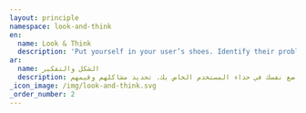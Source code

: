 ```yaml
---
layout: principle
namespace: look-and-think
en:
  name: Look & Think
  description: 'Put yourself in your user’s shoes. Identify their problems and values.'
ar:
  name: الشكل والتفكير
  description: ضع نفسك في حذاء المستخدم الخاص بك. تحديد مشاكلهم وقيمهم.
_icon_image: /img/look-and-think.svg
_order_number: 2
---
```


